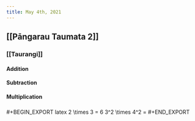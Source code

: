 ```yaml
---
title: May 4th, 2021
---
```


## [[Pāngarau Taumata 2]]
### [[Taurangi]]
#### Addition
#### Subtraction
#### Multiplication
##### 
#+BEGIN_EXPORT latex
2 \times 3 = 6
3^2 \times 4^2 = 
#+END_EXPORT
#####
